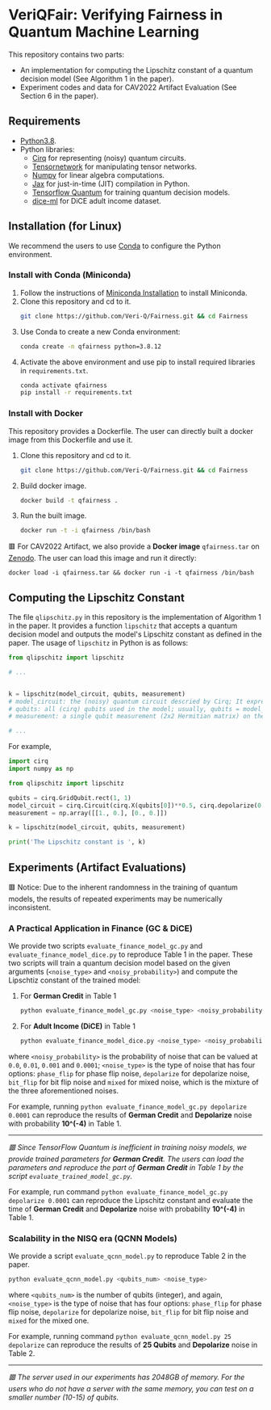 # VeriQFair: Verifying Fairness in Quantum Machine Learning #

This repository contains two parts:
- An implementation for computing the Lipschitz constant of a quantum decision model (See Algorithm 1 in the paper).
- Experiment codes and data for CAV2022 Artifact Evaluation (See Section 6 in the paper).

## Requirements ##

- [Python3.8](https://www.python.org/).
- Python libraries: 
    * [Cirq](https://quantumai.google/cirq) for representing (noisy) quantum circuits.
    * [Tensornetwork](https://github.com/google/tensornetwork) for manipulating tensor networks.
    * [Numpy](https://numpy.org/) for linear algebra computations.
    * [Jax](https://github.com/google/jax) for just-in-time (JIT) compilation in Python.
    * [Tensorflow Quantum](https://www.tensorflow.org/quantum) for training quantum decision models.
    * [dice-ml](https://github.com/interpretml/DiCE) for DiCE adult income dataset.

## Installation (for Linux) ##

We recommend the users to use [Conda](https://docs.conda.io/en/latest/) to configure the Python environment.

### Install with Conda (Miniconda) ###
1. Follow the instructions of [Miniconda Installation](https://conda.io/projects/conda/en/latest/user-guide/install/index.html) to install Miniconda.
2. Clone this repository and cd to it.
    ```bash
    git clone https://github.com/Veri-Q/Fairness.git && cd Fairness
    ```
3. Use Conda to create a new Conda environment:
    ```bash
    conda create -n qfairness python=3.8.12
    ```
4. Activate the above environment and use pip to install required libraries in `requirements.txt`.
    ```bash
    conda activate qfairness
    pip install -r requirements.txt
    ```

### Install with Docker ###

This repository provides a Dockerfile. The user can directly built a docker image from this Dockerfile and use it.

1. Clone this repository and cd to it.
    ```bash
    git clone https://github.com/Veri-Q/Fairness.git && cd Fairness
    ```
2. Build docker image.
    ```bash
    docker build -t qfairness .
    ```
3. Run the built image.
    ```bash
    docker run -t -i qfairness /bin/bash
    ```

🟥 For CAV2022 Artifact, we also provide a **Docker image** `qfairness.tar` on [Zenodo](https://doi.org/10.5281/zenodo.6550897). The user can load this image and run it directly:
```
docker load -i qfairness.tar && docker run -i -t qfairness /bin/bash
``` 

## Computing the Lipschitz Constant ##

The file `qlipschitz.py` in this repository is the implementation of Algorithm 1 in the paper. It provides a function `lipschitz` that accepts a quantum decision model and outputs the model's Lipschitz constant as defined in the paper. The usage of `lipschitz` in Python is as follows:
```python
from qlipschitz import lipschitz

# ...


k = lipschitz(model_circuit, qubits, measurement)
# model_circuit: the (noisy) quantum circuit descried by Cirq; It expresses the super-operator $\mathcal{E}$ in the quantum decision model.
# qubits: all (cirq) qubits used in the model; usually, qubits = model_circuit.all_qubits()
# measurement: a single qubit measurement (2x2 Hermitian matrix) on the last one of all qubits in the model; It expresses the measurement $M$ at the end of the model.

# ...
```

For example,

```python
import cirq
import numpy as np

from qlipschitz import lipschitz

qubits = cirq.GridQubit.rect(1, 1)
model_circuit = cirq.Circuit(cirq.X(qubits[0])**0.5, cirq.depolarize(0.01)(qubits[0]))
measurement = np.array([[1., 0.], [0., 0.]])

k = lipschitz(model_circuit, qubits, measurement)

print('The Lipschitz constant is ', k)
```

## Experiments (Artifact Evaluations) ##

🟥 Notice: Due to the inherent randomness in the training of quantum models, the results of repeated experiments may be numerically inconsistent. 

### A Practical Application in Finance (GC & DiCE) ###

We provide two scripts `evaluate_finance_model_gc.py` and `evaluate_finance_model_dice.py` to reproduce Table 1 in the paper. These two scripts will train a quantum decision model based on the given arguments (`<noise_type>` and  `<noisy_probability>`) and compute the Lipschtiz constant of the trained model:

1. For **German Credit** in Table 1

    ```bash
    python evaluate_finance_model_gc.py <noise_type> <noisy_probability>
    ```
2. For **Adult Income (DiCE)** in Table 1

    ```bash
    python evaluate_finance_model_dice.py <noise_type> <noisy_probability>
    ```
where `<noisy_probability>` is the probability of noise that can be valued at `0.0`, `0.01`, `0.001` and `0.0001`; `<noise_type>` is the type of noise that has four options: `phase_flip` for phase flip noise, `depolarize` for depolarize noise, `bit_flip` for bit flip noise and `mixed` for mixed noise, which is the mixture of the three aforementioned noises.

For example, running `python evaluate_finance_model_gc.py depolarize 0.0001` can reproduce the results of **German Credit** and **Depolarize** noise with probability **10^(-4)** in Table 1.

---
*🟥 Since TensorFlow Quantum is inefficient in training noisy models, we provide trained parameters for **German Credit**. The users can load the parameters and reproduce the part of **German Credit** in Table 1 by the script `evaluate_trained_model_gc.py`.*

For example, run command `python evaluate_finance_model_gc.py depolarize 0.0001` can reproduce the Lipschitz constant and evaluate the time of **German Credit** and **Depolarize** noise with probability **10^(-4)** in Table 1.

###  Scalability in the NISQ era (QCNN Models) ###

We provide a script `evaluate_qcnn_model.py` to reproduce Table 2 in the paper.

```bash
python evaluate_qcnn_model.py <qubits_num> <noise_type>
```
where `<qubits_num>` is the number of qubits (integer), and again, `<noise_type>` is the type of noise that has four options: `phase_flip` for phase flip noise, `depolarize` for depolarize noise, `bit_flip` for bit flip noise and `mixed` for the mixed one.

For example, running command `python evaluate_qcnn_model.py 25 depolarize` can reproduce the results of **25 Qubits** and **Depolarize** noise in Table 2.

---
*🟥 The server used in our experiments has 2048GB of memory. For the users who do not have a server with the same memory, you can test on a smaller number (10-15) of qubits*.
